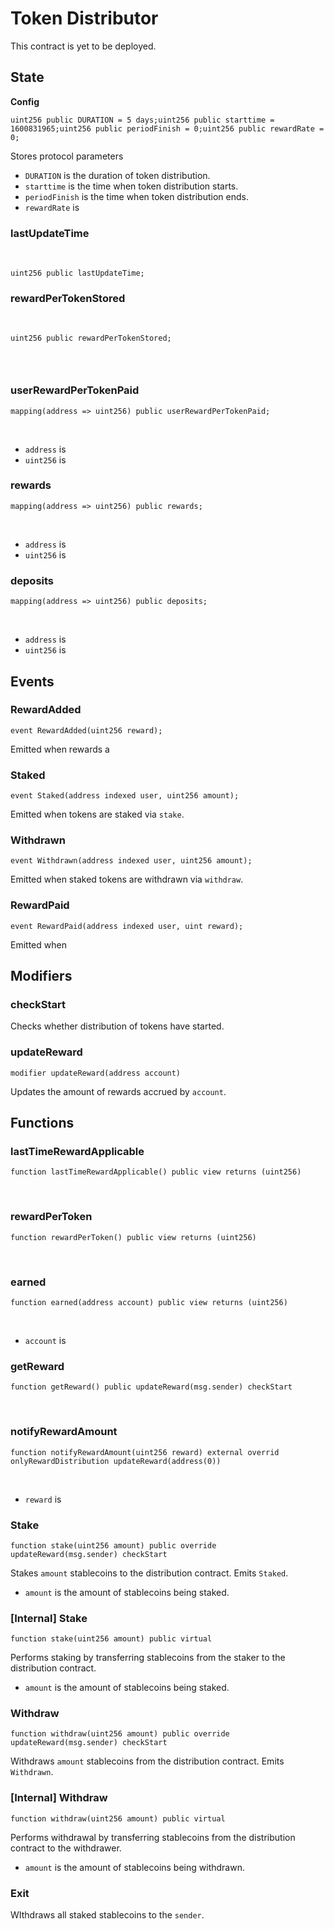 # Token Distributor

This contract is yet to be deployed.

## State <a id="state"></a>

**Config**

```text
uint256 public DURATION = 5 days;uint256 public starttime = 1600831965;uint256 public periodFinish = 0;uint256 public rewardRate = 0;
```

Stores protocol parameters

* `DURATION` is the duration of token distribution.
* `starttime` is the time when token distribution starts.
* `periodFinish` is the time when token distribution ends.
* `rewardRate` is

### lastUpdateTime <a id="lastupdatetime"></a>

​

```text
uint256 public lastUpdateTime;
```

### rewardPerTokenStored <a id="rewardpertokenstored"></a>

​

```text
uint256 public rewardPerTokenStored;
```

### ​ <a id="undefined"></a>

### userRewardPerTokenPaid <a id="userrewardpertokenpaid"></a>

```text
mapping(address => uint256) public userRewardPerTokenPaid;
```

​

* `address` is
* `uint256` is

### rewards <a id="rewards"></a>

```text
mapping(address => uint256) public rewards;
```

​

* `address` is
* `uint256` is

### deposits <a id="deposits"></a>

```text
mapping(address => uint256) public deposits;
```

​

* `address` is
* `uint256` is

## Events <a id="events"></a>

### RewardAdded <a id="rewardadded"></a>

```text
event RewardAdded(uint256 reward);
```

Emitted when rewards a

### Staked <a id="staked"></a>

```text
event Staked(address indexed user, uint256 amount);
```

Emitted when tokens are staked via `stake`.

### Withdrawn <a id="withdrawn"></a>

```text
event Withdrawn(address indexed user, uint256 amount);
```

Emitted when staked tokens are withdrawn via `withdraw`.

### RewardPaid <a id="rewardpaid"></a>

```text
event RewardPaid(address indexed user, uint reward);
```

Emitted when

## Modifiers <a id="modifiers"></a>

### checkStart <a id="checkstart"></a>

Checks whether distribution of tokens have started.

### updateReward <a id="updatereward"></a>

```text
modifier updateReward(address account)
```

Updates the amount of rewards accrued by `account`.

## Functions <a id="functions"></a>

### lastTimeRewardApplicable <a id="lasttimerewardapplicable"></a>

```text
function lastTimeRewardApplicable() public view returns (uint256)
```

​

### rewardPerToken <a id="rewardpertoken"></a>

```text
function rewardPerToken() public view returns (uint256)
```

​

### earned <a id="earned"></a>

```text
function earned(address account) public view returns (uint256)
```

​

* `account` is

### getReward <a id="getreward"></a>

```text
function getReward() public updateReward(msg.sender) checkStart
```

​

### notifyRewardAmount <a id="notifyrewardamount"></a>

```text
function notifyRewardAmount(uint256 reward) external overrid onlyRewardDistribution updateReward(address(0))
```

​

* `reward` is

### Stake <a id="stake"></a>

```text
function stake(uint256 amount) public override updateReward(msg.sender) checkStart
```

Stakes `amount` stablecoins to the distribution contract. Emits `Staked`.

* `amount` is the amount of stablecoins being staked.

### \[Internal\] Stake <a id="internal-stake"></a>

```text
function stake(uint256 amount) public virtual
```

Performs staking by transferring stablecoins from the staker to the distribution contract.

* `amount` is the amount of stablecoins being staked.

### Withdraw <a id="withdraw"></a>

```text
function withdraw(uint256 amount) public override updateReward(msg.sender) checkStart
```

Withdraws `amount` stablecoins from the distribution contract. Emits `Withdrawn`.

### \[Internal\] Withdraw <a id="internal-withdraw"></a>

```text
function withdraw(uint256 amount) public virtual
```

Performs withdrawal by transferring stablecoins from the distribution contract to the withdrawer.

* `amount` is the amount of stablecoins being withdrawn.

### Exit <a id="exit"></a>

WIthdraws all staked stablecoins to the `sender`.


